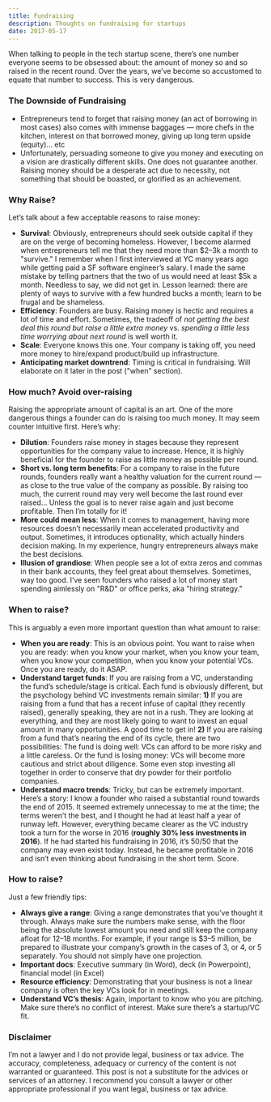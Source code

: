```yaml
---
title: Fundraising
description: Thoughts on fundraising for startups
date: 2017-05-17
---
```

When talking to people in the tech startup scene, there’s one number everyone seems to be obsessed about: the amount of money so and so raised in the recent round. Over the years, we’ve become so accustomed to equate that number to success. This is very dangerous.

### The Downside of Fundraising

- Entrepreneurs tend to forget that raising money (an act of borrowing in most cases) also comes with immense baggages — more chefs in the kitchen, interest on that borrowed money, giving up long term upside (equity)… etc
- Unfortunately, persuading someone to give you money and executing on a vision are drastically different skills. One does not guarantee another. Raising money should be a desperate act due to necessity, not something that should be boasted, or glorified as an achievement.

### Why Raise?

Let’s talk about a few acceptable reasons to raise money:

- **Survival**: Obviously, entrepreneurs should seek outside capital if they are on the verge of becoming homeless. However, I become alarmed when entrepreneurs tell me that they need more than $2–3k a month to "survive." I remember when I first interviewed at YC many years ago while getting paid a SF software engineer’s salary. I made the same mistake by telling partners that the two of us would need at least $5k a month. Needless to say, we did not get in. Lesson learned: there are plenty of ways to survive with a few hundred bucks a month; learn to be frugal and be shameless.
- **Efficiency**: Founders are busy. Raising money is hectic and requires a lot of time and effort. Sometimes, the tradeoff of *not getting the best deal this round but raise a little extra money* vs. *spending a little less time worrying about next round* is well worth it.
- **Scale**: Everyone knows this one. Your company is taking off, you need more money to hire/expand product/build up infrastructure.
- **Anticipating market downtrend**: Timing is critical in fundraising. Will elaborate on it later in the post ("when" section).

### How much? Avoid over-raising

Raising the appropriate amount of capital is an art. One of the more dangerous things a founder can do is raising too much money. It may seem counter intuitive first. Here’s why:

- **Dilution**: Founders raise money in stages because they represent opportunities for the company value to increase. Hence, it is highly beneficial for the founder to raise as little money as possible per round.
- **Short vs. long term benefits**: For a company to raise in the future rounds, founders really want a healthy valuation for the current round — as close to the true value of the company as possible. By raising too much, the current round may very well become the last round ever raised… Unless the goal is to never raise again and just become profitable. Then I’m totally for it!
- **More could mean less**: When it comes to management, having more resources doesn’t necessarily mean accelerated productivity and output. Sometimes, it introduces optionality, which actually hinders decision making. In my experience, hungry entrepreneurs always make the best decisions.
- **Illusion of grandiose**: When people see a lot of extra zeros and commas in their bank accounts, they feel great about themselves. Sometimes, way too good. I’ve seen founders who raised a lot of money start spending aimlessly on "R&D" or office perks, aka "hiring strategy."

### When to raise?

This is arguably a even more important question than what amount to raise:

- **When you are ready**: This is an obvious point. You want to raise when you are ready: when you know your market, when you know your team, when you know your competition, when you know your potential VCs. Once you are ready, do it ASAP.
- **Understand target funds**: If you are raising from a VC, understanding the fund’s schedule/stage is critical. Each fund is obviously different, but the psychology behind VC investments remain similar: **1)** If you are raising from a fund that has a recent infuse of capital (they recently raised), generally speaking, they are not in a rush. They are looking at everything, and they are most likely going to want to invest an equal amount in many opportunities. A good time to get in! **2)** If you are raising from a fund that’s nearing the end of its cycle, there are two possibilities: The fund is doing well: VCs can afford to be more risky and a little careless. Or the fund is losing money: VCs will become more cautious and strict about diligence. Some even stop investing all together in order to conserve that dry powder for their portfolio companies.
- **Understand macro trends**: Tricky, but can be extremely important. Here’s a story: I know a founder who raised a substantial round towards the end of 2015. It seemed extremely unnecessay to me at the time; the terms weren’t the best, and I thought he had at least half a year of runway left. However, everything became clearer as the VC industry took a turn for the worse in 2016 (**roughly 30% less investments in 2016**). If he had started his fundraising in 2016, it’s 50/50 that the company may even exist today. Instead, he became profitable in 2016 and isn’t even thinking about fundraising in the short term. Score.

### How to raise?

Just a few friendly tips:

- **Always give a range**: Giving a range demonstrates that you’ve thought it through. Always make sure the numbers make sense, with the floor being the absolute lowest amount you need and still keep the company afloat for 12–18 months. For example, if your range is $3–5 million, be prepared to illustrate your company’s growth in the cases of 3, or 4, or 5 separately. You should not simply have one projection.
- **Important docs**: Executive summary (in Word), deck (in Powerpoint), financial model (in Excel)
- **Resource efficiency**: Demonstrating that your business is not a linear company is often the key VCs look for in meetings.
- **Understand VC’s thesis**: Again, important to know who you are pitching. Make sure there’s no conflict of interest. Make sure there’s a startup/VC fit.


### Disclaimer

I’m not a lawyer and I do not provide legal, business or tax advice. The accuracy, completeness, adequacy or currency of the content is not warranted or guaranteed. This post is not a substitute for the advices or services of an attorney. I recommend you consult a lawyer or other appropriate professional if you want legal, business or tax advice.